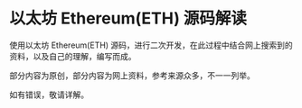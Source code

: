 # 以太坊 Ethereum\(ETH\) 源码解读

使用以太坊 Ethereum\(ETH\) 源码，进行二次开发，在此过程中结合网上搜索到的资料，以及自己的理解，编写而成。

部分内容为原创，部分内容为网上资料，参考来源众多，不一一列举。

如有错误，敬请详解。

